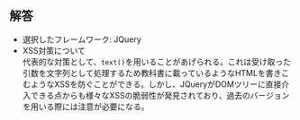 ## 解答

- 選択したフレームワーク: JQuery
- XSS対策について  
  代表的な対策として、`text()`を用いることがあげられる。これは受け取った引数を文字列として処理するため教科書に載っているようなHTMLを書きこむようなXSSを防ぐことができる。しかし、JQueryがDOMツリーに直接介入できる点からも様々なXSSの脆弱性が発見されており、過去のバージョンを用いる際には注意が必要になる。
